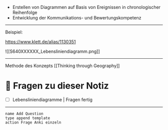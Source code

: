 - Erstellen von Diagrammen auf Basis von Ereignissen in chronologischer Reihenfolge
- Entwicklung der Kommunikations- und Bewertungskompetenz

---

Beispiel:

https://www.klett.de/alias/1130351

![[S640XXXXXX_Lebensliniendiagramm.png]]

---

Methode des Konzepts [[Thinking through Geography]]

# 🔎 Fragen zu dieser Notiz

- [ ] Lebensliniendiagramme  | Fragen fertig

---

```button
name Add Question
type append template
action Frage Anki einzeln
```




